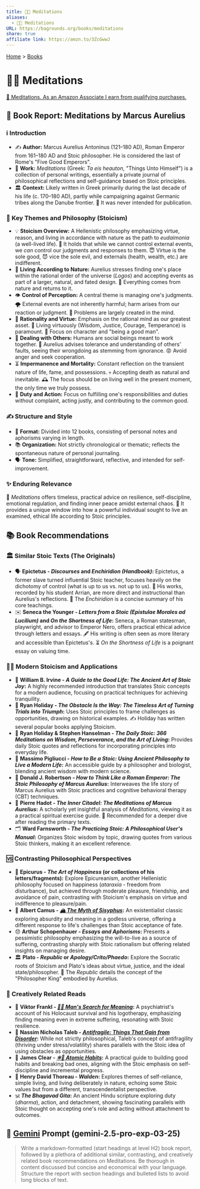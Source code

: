 ```yaml
---
title: 🤔🧘 Meditations
aliases:
  - 🤔🧘 Meditations
URL: https://bagrounds.org/books/meditations
share: true
affiliate link: https://amzn.to/3ZcGwwJ
---
```

[Home](../index.md) > [Books](./index.md)  
# 🤔🧘 Meditations  
[🛒 Meditations. As an Amazon Associate I earn from qualifying purchases.](https://amzn.to/3ZcGwwJ)  
  
## 📖 Book Report: Meditations by Marcus Aurelius  
  
### ℹ️ Introduction  
  
* ✍️ **Author:** Marcus Aurelius Antoninus (121–180 AD), Roman Emperor from 161–180 AD and Stoic philosopher. He is considered the last of Rome's "Five Good Emperors".  
* 📜 **Work:** *Meditations* (Greek: *Ta eis heauton*, "Things Unto Himself") is a collection of personal writings, essentially a private journal of philosophical reflections and self-guidance based on Stoic principles.  
* 🏛️ **Context:** Likely written in Greek primarily during the last decade of his life (c. 170–180 AD), partly while campaigning against Germanic tribes along the Danube frontier. 🤫 It was never intended for publication.  
  
### 🤔 Key Themes and Philosophy (Stoicism)  
  
* 💡 **Stoicism Overview:** A Hellenistic philosophy emphasizing virtue, reason, and living in accordance with nature as the path to *eudaimonia* (a well-lived life). 💪 It holds that while we cannot control external events, we *can* control our judgments and responses to them. 😇 Virtue is the sole good, 😈 vice the sole evil, and externals (health, wealth, etc.) are indifferent.  
* 🌳 **Living According to Nature:** Aurelius stresses finding one's place within the rational order of the universe (*Logos*) and accepting events as part of a larger, natural, and fated design. 🔄 Everything comes from nature and returns to it.  
* 👁️ **Control of Perception:** A central theme is managing one's judgments. 🌪️ External events are not inherently harmful; harm arises from our reaction or judgment. 🧠 Problems are largely created in the mind.  
* 🧠 **Rationality and Virtue:** Emphasis on the rational mind as our greatest asset. 🌟 Living virtuously (Wisdom, Justice, Courage, Temperance) is paramount. 👤 Focus on character and "being a good man".  
* 🤝 **Dealing with Others:** Humans are social beings meant to work together. 🙏 Aurelius advises tolerance and understanding of others' faults, seeing their wrongdoing as stemming from ignorance. 😡 Avoid anger and seek cooperation.  
* ⏳ **Impermanence and Mortality:** Constant reflection on the transient nature of life, fame, and possessions. 💀 Accepting death as natural and inevitable. 🕰️ The focus should be on living well in the present moment, the only time we truly possess.  
* 🎯 **Duty and Action:** Focus on fulfilling one's responsibilities and duties without complaint, acting justly, and contributing to the common good.  
  
### ✍️ Structure and Style  
  
* 📑 **Format:** Divided into 12 books, consisting of personal notes and aphorisms varying in length.  
* 📚 **Organization:** Not strictly chronological or thematic; reflects the spontaneous nature of personal journaling.  
* 🗣️ **Tone:** Simplified, straightforward, reflective, and intended for self-improvement.  
  
### ✨ Enduring Relevance  
  
📖 *Meditations* offers timeless, practical advice on resilience, self-discipline, emotional regulation, and finding inner peace amidst external chaos. 👤 It provides a unique window into how a powerful individual sought to live an examined, ethical life according to Stoic principles.  
  
## 📚 Book Recommendations  
  
### 🏛️ Similar Stoic Texts (The Originals)  
  
* 🗣️ **Epictetus - *Discourses* and *Enchiridion (Handbook)*:** Epictetus, a former slave turned influential Stoic teacher, focuses heavily on the dichotomy of control (what is up to us vs. not up to us). 📝 His works, recorded by his student Arrian, are more direct and instructional than Aurelius's reflections. 📖 The *Enchiridion* is a concise summary of his core teachings.  
* ✉️ **Seneca the Younger - *Letters from a Stoic (Epistulae Morales ad Lucilium)* and *On the Shortness of Life*:** Seneca, a Roman statesman, playwright, and advisor to Emperor Nero, offers practical ethical advice through letters and essays. 🖋️ His writing is often seen as more literary and accessible than Epictetus's. ⏳ *On the Shortness of Life* is a poignant essay on valuing time.  
  
### 🧑‍🏫 Modern Stoicism and Applications  
  
* 📖 **William B. Irvine - *A Guide to the Good Life: The Ancient Art of Stoic Joy*:** A highly recommended introduction that translates Stoic concepts for a modern audience, focusing on practical techniques for achieving tranquility.  
* 🚧 **Ryan Holiday - *The Obstacle Is the Way: The Timeless Art of Turning Trials into Triumph*:** Uses Stoic principles to frame challenges as opportunities, drawing on historical examples. ✍️ Holiday has written several popular books applying Stoicism.  
* 📅 **Ryan Holiday & Stephen Hanselman - *The Daily Stoic: 366 Meditations on Wisdom, Perseverance, and the Art of Living*:** Provides daily Stoic quotes and reflections for incorporating principles into everyday life.  
* 🧬 **Massimo Pigliucci - *How to Be a Stoic: Using Ancient Philosophy to Live a Modern Life*:** An accessible guide by a philosopher and biologist, blending ancient wisdom with modern science.  
* 👑 **Donald J. Robertson - *How to Think Like a Roman Emperor: The Stoic Philosophy of Marcus Aurelius*:** Interweaves the life story of Marcus Aurelius with Stoic practices and cognitive behavioral therapy (CBT) techniques.  
* 🧠 **Pierre Hadot - *The Inner Citadel: The Meditations of Marcus Aurelius*:** A scholarly yet insightful analysis of *Meditations*, viewing it as a practical spiritual exercise guide. 🧐 Recommended for a deeper dive after reading the primary texts.  
* 🗂️ **Ward Farnsworth - *The Practicing Stoic: A Philosophical User's Manual*:** Organizes Stoic wisdom by topic, drawing quotes from various Stoic thinkers, making it an excellent reference.  
  
### 🆚 Contrasting Philosophical Perspectives  
  
* 🧘 **Epicurus - *The Art of Happiness* (or collections of his letters/fragments):** Explore Epicureanism, another Hellenistic philosophy focused on happiness (*ataraxia* - freedom from disturbance), but achieved through moderate pleasure, friendship, and avoidance of pain, contrasting with Stoicism's emphasis on virtue and indifference to pleasure/pain.  
* 🤔 **Albert Camus - *[🏔️ The Myth of Sisyphus](./the-myth-of-sisyphus.md)*:** An existentialist classic exploring absurdity and meaning in a godless universe, offering a different response to life's challenges than Stoic acceptance of fate.  
* 😞 **Arthur Schopenhauer - *Essays and Aphorisms*:** Presents a pessimistic philosophy emphasizing the will-to-live as a source of suffering, contrasting sharply with Stoic rationalism but offering related insights on managing desire.  
* 🏛️ **Plato - *Republic* or *Apology/Crito/Phaedo*:** Explore the Socratic roots of Stoicism and Plato's ideas about virtue, justice, and the ideal state/philosopher. 👑 The *Republic* details the concept of the "Philosopher King" embodied by Aurelius.  
  
### 🎨 Creatively Related Reads  
  
* 🙏 **Viktor Frankl - *[🔦💡 Man's Search for Meaning](./mans-search-for-meaning.md)*:** A psychiatrist's account of his Holocaust survival and his logotherapy, emphasizing finding meaning even in extreme suffering, resonating with Stoic resilience.  
* 💪 **Nassim Nicholas Taleb - *[Antifragile: Things That Gain from Disorder](./antifragile-things-that-gain-from-disorder.md)*:** While not strictly philosophical, Taleb's concept of antifragility (thriving under stress/volatility) shares parallels with the Stoic idea of using obstacles as opportunities.  
* 🌱 **James Clear - *[⚛️🔄 Atomic Habits](./atomic-habits.md)*:** A practical guide to building good habits and breaking bad ones, aligning with the Stoic emphasis on self-discipline and incremental progress.  
* 🌲 **Henry David Thoreau - *Walden*:** Explores themes of self-reliance, simple living, and living deliberately in nature, echoing some Stoic values but from a different, transcendentalist perspective.  
* 🕉️ ***The Bhagavad Gita*:** An ancient Hindu scripture exploring duty (*dharma*), action, and detachment, showing fascinating parallels with Stoic thought on accepting one's role and acting without attachment to outcomes.  
  
## 💬 [Gemini](../software/gemini.md) Prompt (gemini-2.5-pro-exp-03-25)  
> Write a markdown-formatted (start headings at level H2) book report, followed by a plethora of additional similar, contrasting, and creatively related book recommendations on Meditations. Be thorough in content discussed but concise and economical with your language. Structure the report with section headings and bulleted lists to avoid long blocks of text.